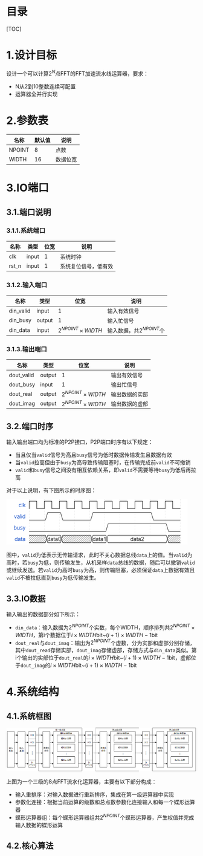 # 目录

[TOC]

# 1.设计目标

设计一个可以计算$2^N$点FFT的FFT加速流水线运算器，要求：

- N从2到10整数连续可配置
- 运算器全并行实现

# 2.参数表

| 名称   | 默认值 | 说明     |
| ------ | ------ | -------- |
| NPOINT | 8      | 点数     |
| WIDTH  | 16     | 数据位宽 |

# 3.IO端口

## 3.1.端口说明

### 3.1.1.系统端口

| 名称  | 类型  | 位宽 | 说明                 |
| ----- | ----- | ---- | -------------------- |
| clk   | input | 1    | 系统时钟             |
| rst_n | input | 1    | 系统复位信号，低有效 |

### 3.1.2.输入端口

| 名称      | 类型   | 位宽                      | 说明                       |
| --------- | ------ | ------------------------- | -------------------------- |
| din_valid | input  | 1                         | 输入有效信号               |
| din_busy  | output | 1                         | 输入忙信号                 |
| din_data  | input  | $2^{NPOINT} \times WIDTH$ | 输入数据，共$2^{NPOINT}$个 |

### 3.1.3.输出端口

| 名称       | 类型   | 位宽                      | 说明           |
| ---------- | ------ | ------------------------- | -------------- |
| dout_valid | output | 1                         | 输出有效信号   |
| dout_busy  | input  | 1                         | 输出忙信号     |
| dout_real  | output | $2^{NPOINT} \times WIDTH$ | 输出数据的实部 |
| dout_imag  | output | $2^{NPOINT} \times WIDTH$ | 输出数据的虚部 |

## 3.2.端口时序

输入输出端口均为标准的P2P接口，P2P端口时序有以下规定：

- 当且仅当`valid`信号为高且`busy`信号为低时数据传输发生且数据有效
- 当`valid`拉高但由于`busy`为高导致传输阻塞时，在传输完成前`valid`不可撤销
- `valid`和`busy`信号之间没有相互依赖关系，即`valid`不需要等待`busy`为低后再拉高

对于以上说明，有下图所示的时序图：

![](./p2p.png)

图中，`valid`为低表示无传输请求，此时不关心数据总线`data`上的值。当`valid`为高时，若`busy`为低，则传输发生，从机采样`data`总线的数据，随后可以撤销`valid`或继续发送。若`valid`为高时`busy`为高，则传输阻塞，必须保证`data`上数据有效且`valid`不被拉低直到`busy`为低传输发生。

## 3.3.IO数据

输入输出的数据部分如下所示：

- `din_data`：输入数据为$2^{NPOINT}$个实数，每个WIDTH，顺序排列共$2^{NPOINT} \times WIDTH$，第i个数据位于$i \times WIDTH$bit\~$(i+1) \times WIDTH - 1$bit
- `dout_real`与`dout_imag`：输出为$2^{NPOINT}$个虚数，分为实部和虚部分别存储，其中`dout_read`存储实部，`dout_imag`存储虚部，存储方式与`din_data`类似。第i个输出的实部位于`dout_real`的$i \times WIDTH$bit\~$(i+1) \times WIDTH - 1$bit，虚部位于`dout_imag`的$i \times WIDTH$bit\~$(i+1) \times WIDTH - 1$bit

# 4.系统结构

## 4.1.系统框图

![](./structure.png)

上图为一个三级的8点FFT流水化运算器，主要有以下部分构成：

- 输入重排序：对输入数据进行重新排序，集成在第一级运算器中实现
- 参数化连接：根据当前运算的级数和总点数参数化连接输入和每一个蝶形运算器
- 蝶形运算器组：每个蝶形运算器组共$2^{NPOINT}$个蝶形运算器，产生权值并完成输入数据的蝶形运算

## 4.2.核心算法

